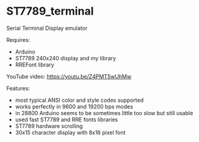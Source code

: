 # ST7789_terminal
Serial Terminal Display emulator

Requires:
- Arduino
- ST7789 240x240 display and my library
- RREFont library

YouTube video:
https://youtu.be/Z4PMT5wUhMw

Features:
- most typical ANSI color and style codes supported
- works perfectly in 9600 and 19200 bps modes
- in 28800 Arduino seems to be sometimes little too slow but still usable
- used fast ST7789 and RRE fonts libraries
- ST7789 hardware scrolling
- 30x15 character display with 8x16 pixel font
